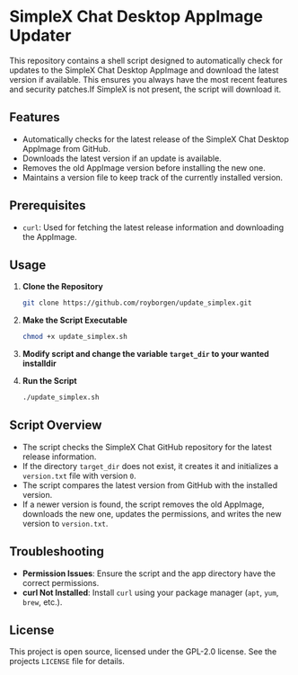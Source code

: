 # SimpleX Chat Desktop AppImage Updater

This repository contains a shell script designed to automatically check for updates to the SimpleX Chat Desktop AppImage and download the latest version if available. This ensures you always have the most recent features and security patches.If SimpleX is not present, the script will download it. 

## Features

- Automatically checks for the latest release of the SimpleX Chat Desktop AppImage from GitHub.
- Downloads the latest version if an update is available.
- Removes the old AppImage version before installing the new one.
- Maintains a version file to keep track of the currently installed version.

## Prerequisites

- `curl`: Used for fetching the latest release information and downloading the AppImage.

## Usage

1. **Clone the Repository**
   ```bash
   git clone https://github.com/royborgen/update_simplex.git
   ```

2. **Make the Script Executable**
   ```bash
   chmod +x update_simplex.sh
   ```
   
3. **Modify script and change the variable `target_dir` to your wanted installdir**


3. **Run the Script**
   ```bash
   ./update_simplex.sh
   ```

## Script Overview

- The script checks the SimpleX Chat GitHub repository for the latest release information.
- If the directory `target_dir` does not exist, it creates it and initializes a `version.txt` file with version `0`.
- The script compares the latest version from GitHub with the installed version.
- If a newer version is found, the script removes the old AppImage, downloads the new one, updates the permissions, and writes the new version to `version.txt`.

## Troubleshooting

- **Permission Issues**: Ensure the script and the app directory have the correct permissions.
- **curl Not Installed**: Install `curl` using your package manager (`apt`, `yum`, `brew`, etc.).


## License

This project is open source, licensed under the GPL-2.0 license. See the projects `LICENSE` file for details.
